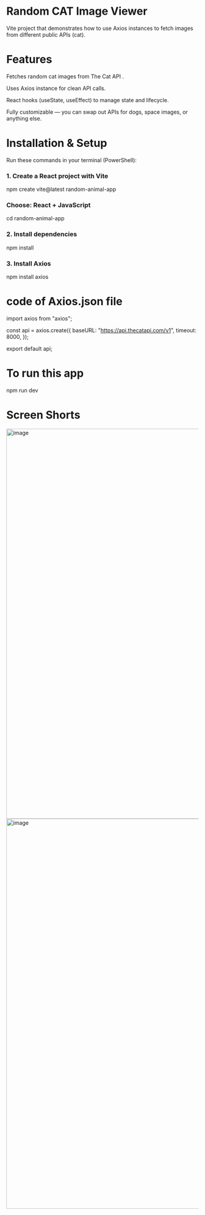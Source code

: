 
# Random CAT Image Viewer
 Vite project that demonstrates how to use Axios instances to fetch images from different public APIs (cat).

# Features

Fetches random cat images from The Cat API
.

Uses Axios instance for clean API calls.

React hooks (useState, useEffect) to manage state and lifecycle.

Fully customizable — you can swap out APIs for dogs, space images, or anything else.

# Installation & Setup

Run these commands in your terminal (PowerShell):
### 1. Create a React project with Vite
npm create vite@latest random-animal-app

### Choose: React + JavaScript

cd random-animal-app

### 2. Install dependencies
npm install

### 3. Install Axios
npm install axios

# code of Axios.json file
import axios from "axios";

const api = axios.create({
  baseURL: "https://api.thecatapi.com/v1",
  timeout: 8000,
});

export default api;

# To run this app
npm run dev

# Screen Shorts

<img width="1920" height="1020" alt="image" src="https://github.com/user-attachments/assets/d251c702-72cd-4d1d-b0bb-f4cbe181575c" />

<img width="1920" height="1020" alt="image" src="https://github.com/user-attachments/assets/560ca525-4a43-4e4a-bc56-3456fbd20f2c" />
